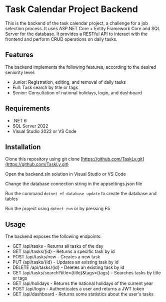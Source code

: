# Task Calendar Project Backend

This is the backend of the task calendar project, a challenge for a job selection process. It uses ASP.NET Core + Entity Framework Core and SQL Server for the database. It provides a RESTful API to interact with the frontend and perform CRUD operations on daily tasks.

## Features

The backend implements the following features, according to the desired seniority level:

- Junior: Registration, editing, and removal of daily tasks
- Full: Task search by title or tags
- Senior: Consultation of national holidays, login, and dashboard

## Requirements

- .NET 6
- SQL Server 2022
- Visual Studio 2022 or VS Code

## Installation

Clone this repository using git clone [https://github.com/TaskLy.git](https://github.com/TaskLy.git)

Open the backend.sln solution in Visual Studio or VS Code

Change the database connection string in the appsettings.json file

Run the command `dotnet ef database update` to create the database and tables

Run the project using `dotnet run` or by pressing F5

## Usage

The backend exposes the following endpoints:

- GET /api/tasks - Returns all tasks of the day
- GET /api/tasks/{id} - Returns a specific task by id
- POST /api/tasks/new - Creates a new task
- PUT /api/tasks/{id} - Updates an existing task by id
- DELETE /api/tasks/{id} - Deletes an existing task by id
- GET /api/tasks/search?title={title}&tags={tags} - Searches tasks by title or tags
- GET /api/holidays - Returns the national holidays of the current year
- POST /api/login - Authenticates a user and returns a JWT token
- GET /api/dashboard - Returns some statistics about the user's tasks